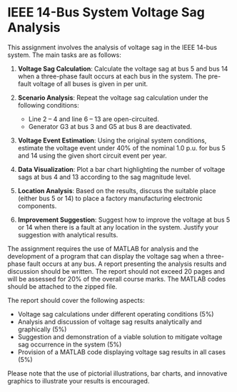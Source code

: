 # IEEE 14-Bus System Voltage Sag Analysis

This assignment involves the analysis of voltage sag in the IEEE 14-bus system. The main tasks are as follows:

1. **Voltage Sag Calculation**: Calculate the voltage sag at bus 5 and bus 14 when a three-phase fault occurs at each bus in the system. The pre-fault voltage of all buses is given in per unit.

2. **Scenario Analysis**: Repeat the voltage sag calculation under the following conditions:
    - Line 2 – 4 and line 6 – 13 are open-circuited.
    - Generator G3 at bus 3 and G5 at bus 8 are deactivated.

3. **Voltage Event Estimation**: Using the original system conditions, estimate the voltage event under 40% of the nominal 1.0 p.u. for bus 5 and 14 using the given short circuit event per year.

4. **Data Visualization**: Plot a bar chart highlighting the number of voltage sags at bus 4 and 13 according to the sag magnitude level.

5. **Location Analysis**: Based on the results, discuss the suitable place (either bus 5 or 14) to place a factory manufacturing electronic components.

6. **Improvement Suggestion**: Suggest how to improve the voltage at bus 5 or 14 when there is a fault at any location in the system. Justify your suggestion with analytical results.

The assignment requires the use of MATLAB for analysis and the development of a program that can display the voltage sag when a three-phase fault occurs at any bus. A report presenting the analysis results and discussion should be written. The report should not exceed 20 pages and will be assessed for 20% of the overall course marks. The MATLAB codes should be attached to the zipped file.

The report should cover the following aspects:

- Voltage sag calculations under different operating conditions (5%)
- Analysis and discussion of voltage sag results analytically and graphically (5%)
- Suggestion and demonstration of a viable solution to mitigate voltage sag occurrence in the system (5%)
- Provision of a MATLAB code displaying voltage sag results in all cases (5%)

Please note that the use of pictorial illustrations, bar charts, and innovative graphics to illustrate your results is encouraged.
